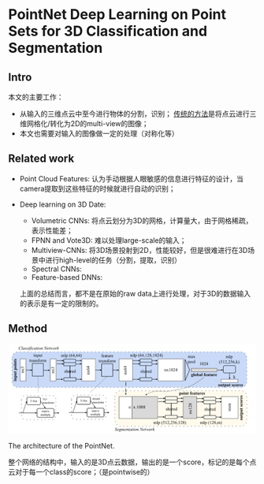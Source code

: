 # PointNet Deep Learning on Point Sets for 3D Classification and Segmentation

## Intro

本文的主要工作：

- 从输入的三维点云中至今进行物体的分割，识别； <u>传统的方法</u>是将点云进行三维网格化/转化为2D的multi-view的图像；
- 本文也需要对输入的图像做一定的处理（对称化等）

## Related work

- Point Cloud Features: 认为手动根据人眼敏感的信息进行特征的设计，当camera提取到这些特征的时候就进行自动的识别；

- Deep learning on 3D Date: 

  - Volumetric CNNs: 将点云划分为3D的网格，计算量大，由于网格稀疏，表示性能差；
  - FPNN and Vote3D: 难以处理large-scale的输入；
  - Multiview-CNNs: 将3D场景投射到2D，性能较好，但是很难进行在3D场景中进行high-level的任务（分割，提取，识别）
  - Spectral CNNs: 
  - Feature-based DNNs:

  上面的总结而言，都不是在原始的raw data上进行处理，对于3D的数据输入的表示是有一定的限制的。

## Method

<img src="./PointNet Architecture.png" style="zoom:60%;" />

The architecture of the PointNet.

整个网络的结构中，输入的是3D点云数据，输出的是一个score，标记的是每个点云对于每一个class的score；（是pointwise的）